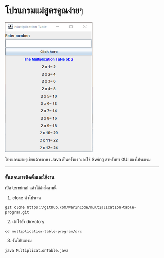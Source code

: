 # โปรแกรมแม่สูตรคูณง่ายๆ 


![](./img/preview.png)

โปรแกรมง่ายๆเขียนด้วยภาษา Java เป็นครั้งแรกและใช้ Swing สำหรับทำ GUI ของโปรแกรม

--- 

### ขั้นตอนการติดตั้งและใช้งาน
เปิด terminal แล้วใช้คำสั่งตามนี้

1. clone ตัวโปรเจค
```
git clone https://github.com/WarinCode/multiplication-table-program.git
```

2. เข้าไปยัง directory
```
cd multiplication-table-program/src
```

3. รันโปรแกรม
```
java MultiplicationTable.java
```
